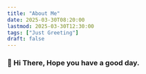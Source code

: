 ```yaml
---
title: "About Me"
date: 2025-03-30T08:20:00
lastmod: 2025-03-30T12:30:00
tags: ["Just Greeting"]
draft: false
---
```

### 👋 Hi There, Hope you have a good day.
